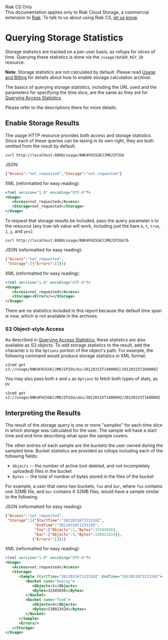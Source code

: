 <div class="info"><div class="title">Riak CS Only</div>This documentation applies only to Riak Cloud Storage, a commercial extension to <a href="http://wiki.basho.com/Riak.html">Riak</a>. To talk to us about using Riak CS, <a href="http://info.basho.com/Wiki_Contact_RiakCS.html" target="_blank">let us know</a>.</div>


# Querying Storage Statistics
Storage statistics are tracked on a per-user basis, as rollups for
slices of time. Querying these statistics is done via the
`/usage/$USER_KEY_ID` resource.

**Note**: Storage statistics are not calculated by default. Please read
[Usage and
Billing](Usage-and-Billing.html)
for details about how to enable storage calculation archival.

The basics of querying storage statistics, including the URL used and
the parameters for specifying the time slice, are the same as they are
for [Querying Access
Statistics](Querying-Access-Statistics.html).

Please refer to the descriptions there for more details.

## Enable Storage Results
The usage HTTP resource provides both access and storage statistics.
Since each of these queries can be taxing in its own right, they are
both omitted from the result by default:

    curl http://localhost:8080/usage/8NK4FH2SGKJJM8JIP2GU

JSON:
```json
{"Access":"not_requested","Storage":"not_requested"}
```

XML (reformatted for easy reading):

```xml
<?xml version="1.0" encoding="UTF-8"?>
<Usage>
   <Access>not_requested</Access>
   <Storage>not_requested</Storage>
</Usage>
```

To request that storage results be included, pass the query parameter
`b` to the resource (any true-ish value will work, including just the
bare `b`, `t`, `true`, `1`, `y`, and `yes`):

    curl http://localhost:8080/usage/8NK4FH2SGKJJM8JIP2GU?b

JSON (reformatted for easy reading):

```json
{"Access":"not_requested",
 "Storage":[{"Errors":[]}]}
```
XML (reformatted for easy reading):

```xml
<?xml version="1.0" encoding="UTF-8"?>
<Usage>
   <Access>not_requested</Access>
   <Storage><Errors/></Storage>
</Usage>
```

There are no statistics included in this report because the default time
span is *now*, which is not available in the archives.

### S3 Object-style Access

As described in [Querying Access
Statistics](Querying-Access-Statistics.html),
these statistics are also available as S3 objects. To add storage
statistics to the result, add the character `b` to the `Options` portion
of the object's path. For example, the following command would produce
storage statistics in XML format:

    s3cmd get s3://usage/8NK4FH2SGKJJM8JIP2GU/bx/20120315T140000Z/20120315T160000Z

You may also pass both `b` and `a` as `Options` to fetch both types of
stats, as in:

    s3cmd get s3://usage/8NK4FH2SGKJJM8JIP2GU/abx/20120315T140000Z/20120315T160000Z

## Interpreting the Results
The result of the storage query is one or more "samples" for each time
slice in which storage was calculated for the user. The sample will have
a start time and end time describing what span the sample covers.

The other entries of each sample are the buckets the user owned during
the sampled time. Bucket statistics are provided as rollups including
each of the following fields:

-   `Objects` -- the number of active (not deleted, and not incompletely
    uploaded) files in the bucket
-   `Bytes` -- the total of number of bytes stored in the files of the
    bucket

For example, a user that owns two buckets, `foo` and `bar`, where `foo`
contains one 32MB file, and `bar` contains 4 32MB files, would have a
sample similar to the following.

JSON (reformatted for easy reading):

```json
{"Access":"not_requested",
 "Storage":[{"StartTime":"20120316T123318Z",
             "EndTime":"20120316T123319Z",
             "foo":{"Objects":1,"Bytes":32505856},
             "bar":{"Objects":4,"Bytes":130023424}},
            {"Errors":[]}]}
```

XML (reformatted for easy reading):

```xml
<?xml version="1.0" encoding="UTF-8"?>
<Usage>
   <Access>not_requested</Access>
   <Storage>
      <Sample StartTime="20120316T123318Z" EndTime="20120316T123319Z">
         <Bucket name="hooray">
            <Objects>1</Objects>
            <Bytes>32505856</Bytes>
         </Bucket>
         <Bucket name="foo6">
            <Objects>4</Objects>
            <Bytes>130023424</Bytes>
         </Bucket>
      </Sample>
      <Errors/>
   </Storage>
</Usage>
```
